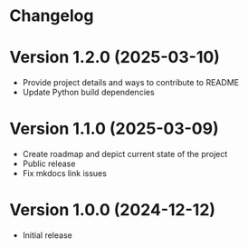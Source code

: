 # Changelog

# Version 1.2.0 (2025-03-10)

- Provide project details and ways to contribute to README 
- Update Python build dependencies


# Version 1.1.0 (2025-03-09)

- Create roadmap and depict current state of the project
- Public release
- Fix mkdocs link issues


# Version 1.0.0 (2024-12-12)

- Initial release
